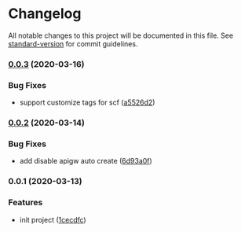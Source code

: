 # Changelog

All notable changes to this project will be documented in this file. See [standard-version](https://github.com/conventional-changelog/standard-version) for commit guidelines.

### [0.0.3](https://github.com/serverless-components/tencent-framework/compare/v0.0.2...v0.0.3) (2020-03-16)


### Bug Fixes

* support customize tags for scf ([a5526d2](https://github.com/serverless-components/tencent-framework/commit/a5526d25529fb8cd6bdbf1078b27d203a446c997))

### [0.0.2](https://github.com/serverless-components/tencent-framework/compare/v0.0.1...v0.0.2) (2020-03-14)


### Bug Fixes

* add disable apigw auto create ([6d93a0f](https://github.com/serverless-components/tencent-framework/commit/6d93a0fe45cd1a9bb83d73271f9f06de07dc150f))

### 0.0.1 (2020-03-13)


### Features

* init project ([1cecdfc](https://github.com/serverless-components/tencent-framework/commit/1cecdfc7c9de8814ebded00afca5dbf64c1a16ef))
